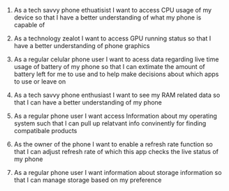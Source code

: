 1.
    As a tech savvy phone ethuatisist 
    I want to access CPU usage of my device 
    so that I have a better understanding of what my phone is capable of

2.
    As a technology zealot
    I want to access GPU running status
    so that I have a better understanding of phone graphics

3.
    As a regular celular phone user
    I want to acess data regarding live time usage of battery of my phone
    so that I can extimate the amount of battery left for me to use and to help make decisions about which apps to use or leave on

4.
    As a tech savvy phone enthusiast 
    I want to see my RAM related data
    so that I can have a better understanding of my phone

5.
    As a regular phone user
    I want access Information about my operating system 
    such that I can pull up relatvant info convinently for finding compatibale products

6.
    As the owner of the phone
    I want to enable a refresh rate function
    so that I can adjust refresh rate of which this app checks the live status of my phone 

7.
    As a regular phone user
    I want information about storage information
    so that I can manage storage based on my preference
